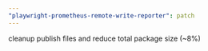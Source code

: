 ```yaml
---
"playwright-prometheus-remote-write-reporter": patch
---
```


cleanup publish files and reduce total package size (~8%)
